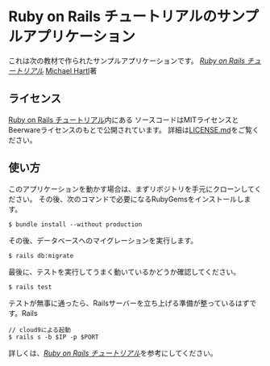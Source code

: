 # Ruby on Rails チュートリアルのサンプルアプリケーション

これは次の教材で作られたサンプルアプリケーションです。
[*Ruby on Rails チュートリアル*](https://railstutorial.jp/)
[Michael Hartl](http://www.michaelhartl.com/)著

## ライセンス

[Ruby on Rails チュートリアル](https://railstutorial.jp/)内にある
ソースコードはMITライセンスとBeerwareライセンスのもとで公開されています。
詳細は[LICENSE.md](LICENSE.md)をご覧ください。

## 使い方

このアプリケーションを動かす場合は、まずリポジトリを手元にクローンしてください。
その後、次のコマンドで必要になるRubyGemsをインストールします。


```
$ bundle install --without production
```

その後、データベースへのマイグレーションを実行します。

```
$ rails db:migrate
```

最後に、テストを実行してうまく動いているかどうか確認してください。

```
$ rails test
```

テストが無事に通ったら、Railsサーバーを立ち上げる準備が整っているはずです。Rails

```
// cloud9による起動
$ rails s -b $IP -p $PORT
```

詳しくは、[*Ruby on Rails チュートリアル*](https://railstutorial.jp/)を参考にしてください。
